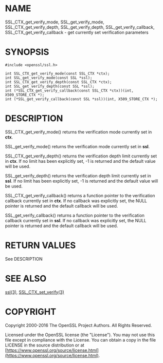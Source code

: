 # NAME

SSL\_CTX\_get\_verify\_mode, SSL\_get\_verify\_mode, SSL\_CTX\_get\_verify\_depth, SSL\_get\_verify\_depth, SSL\_get\_verify\_callback, SSL\_CTX\_get\_verify\_callback - get currently set verification parameters

# SYNOPSIS

    #include <openssl/ssl.h>

    int SSL_CTX_get_verify_mode(const SSL_CTX *ctx);
    int SSL_get_verify_mode(const SSL *ssl);
    int SSL_CTX_get_verify_depth(const SSL_CTX *ctx);
    int SSL_get_verify_depth(const SSL *ssl);
    int (*SSL_CTX_get_verify_callback(const SSL_CTX *ctx))(int, X509_STORE_CTX *);
    int (*SSL_get_verify_callback(const SSL *ssl))(int, X509_STORE_CTX *);

# DESCRIPTION

SSL\_CTX\_get\_verify\_mode() returns the verification mode currently set in
**ctx**.

SSL\_get\_verify\_mode() returns the verification mode currently set in
**ssl**.

SSL\_CTX\_get\_verify\_depth() returns the verification depth limit currently set
in **ctx**. If no limit has been explicitly set, -1 is returned and the
default value will be used.

SSL\_get\_verify\_depth() returns the verification depth limit currently set
in **ssl**. If no limit has been explicitly set, -1 is returned and the
default value will be used.

SSL\_CTX\_get\_verify\_callback() returns a function pointer to the verification
callback currently set in **ctx**. If no callback was explicitly set, the
NULL pointer is returned and the default callback will be used.

SSL\_get\_verify\_callback() returns a function pointer to the verification
callback currently set in **ssl**. If no callback was explicitly set, the
NULL pointer is returned and the default callback will be used.

# RETURN VALUES

See DESCRIPTION

# SEE ALSO

[ssl(3)](http://man.he.net/man3/ssl), [SSL\_CTX\_set\_verify(3)](http://man.he.net/man3/SSL_CTX_set_verify)

# COPYRIGHT

Copyright 2000-2016 The OpenSSL Project Authors. All Rights Reserved.

Licensed under the OpenSSL license (the "License").  You may not use
this file except in compliance with the License.  You can obtain a copy
in the file LICENSE in the source distribution or at
[https://www.openssl.org/source/license.html](https://www.openssl.org/source/license.html).
